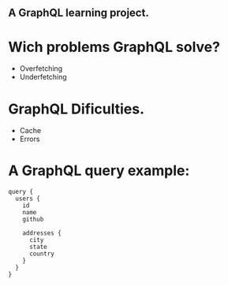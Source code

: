 ## A GraphQL learning project.

# Wich problems GraphQL solve?

- Overfetching
- Underfetching

# GraphQL Dificulties.

- Cache
- Errors

# A GraphQL query example:

```gql
query {
  users {
    id
    name
    github

    addresses {
      city
      state
      country
    }
  }
}
```
